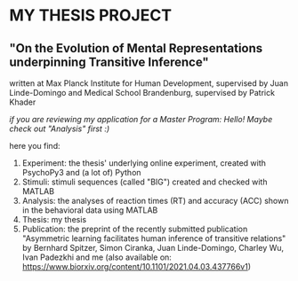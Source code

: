 # MY THESIS PROJECT

## "On the Evolution of Mental Representations underpinning Transitive Inference"

written at 
Max Planck Institute for Human Development, supervised by Juan Linde-Domingo and
Medical School Brandenburg, supervised by Patrick Khader

*if you are reviewing my application for a Master Program: Hello! Maybe check out "Analysis" first :)*

here you find: 

1. Experiment: the thesis' underlying online experiment, created with PsychoPy3 and (a lot of) Python
2. Stimuli: stimuli sequences (called "BIG") created and checked with MATLAB
3. Analysis: the analyses of reaction times (RT) and accuracy (ACC) shown in the behavioral data using MATLAB
4. Thesis: my thesis
5. Publication: the preprint of the recently submitted publication "Asymmetric learning facilitates human inference 
of transitive relations" by Bernhard Spitzer, Simon Ciranka, Juan Linde-Domingo, Charley Wu, Ivan Padezkhi and me (also available on: https://www.biorxiv.org/content/10.1101/2021.04.03.437766v1)
